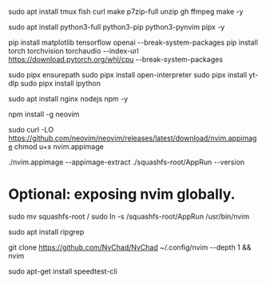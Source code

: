 sudo apt install tmux fish curl make p7zip-full unzip gh ffmpeg make -y


sudo apt install python3-full python3-pip python3-pynvim pipx -y


pip install matplotlib tensorflow openai --break-system-packages
pip install torch torchvision torchaudio --index-url https://download.pytorch.org/whl/cpu --break-system-packages

sudo pipx ensurepath
sudo pipx install open-interpreter
sudo pipx install yt-dlp
sudo pipx install ipython




sudo apt install nginx nodejs npm -y

npm install -g neovim


sudo curl -LO https://github.com/neovim/neovim/releases/latest/download/nvim.appimage
chmod u+x nvim.appimage

./nvim.appimage --appimage-extract
./squashfs-root/AppRun --version

# Optional: exposing nvim globally.
sudo mv squashfs-root /
sudo ln -s /squashfs-root/AppRun /usr/bin/nvim

sudo apt install ripgrep

git clone https://github.com/NvChad/NvChad ~/.config/nvim --depth 1 && nvim


sudo apt-get install speedtest-cli

